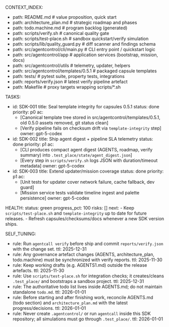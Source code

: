 CONTEXT_INDEX:
  - path: README.md                      # value proposition, quick start
  - path: architecture_plan.md           # strategic roadmap and phases
  - path: todo.machine.md                # program backlog (generated)
  - path: scripts/verify.sh              # canonical quality gate
  - path: scripts/test-place.sh          # sandbox quickstart/verify simulation
  - path: scripts/lib/quality_guard.py   # diff scanner and findings schema
  - path: src/agentcontrol/cli/main.py   # CLI entry point / quickstart logic
  - path: src/agentcontrol/app           # application services (bootstrap, mission, docs)
  - path: src/agentcontrol/utils         # telemetry, updater, helpers
  - path: src/agentcontrol/templates/0.5.1  # packaged capsule templates
  - path: tests/                         # pytest suite, property tests, integrations
  - path: reports/verify.json            # latest verify pipeline artefact
  - path: Makefile                       # proxy targets wrapping scripts/*.sh

TASKS:
  - id: SDK-001
    title: Seal template integrity for capsules 0.5.1
    status: done
    priority: p0
    ac:
      - [Canonical template tree stored in src/agentcontrol/templates/0.5.1, old 0.5.0 assets removed, git status clean]
      - [Verify pipeline fails on checksum drift via `template-integrity` step]
    owner: gpt-5-codex
  - id: SDK-002
    title: Ship agent digest + pipeline SLA telemetry
    status: done
    priority: p1
    ac:
      - [CLI produces compact agent digest (AGENTS, roadmap, verify summary) into `.test_place/state/agent_digest.json`]
      - [Every step in `scripts/verify.sh` logs JSON with duration/timeout metadata]
    owner: gpt-5-codex
  - id: SDK-003
    title: Extend updater/mission coverage
    status: done
    priority: p1
    ac:
      - [Unit tests for updater cover network failure, cache fallback, dev guard]
      - [Mission service tests validate timeline ingest and palette persistence]
    owner: gpt-5-codex

HEALTH:
  status: green
  progress_pct: 100
  risks: []
  next:
    - Keep `scripts/test-place.sh` and `template-integrity` up to date for future releases.
    - Refresh capsules/checksums/docs whenever a new SDK version ships.

SELF_TUNING:
  - rule: Run `agentcall verify` before ship and commit `reports/verify.json` with the change set.
    ttl: 2025-12-31
  - rule: Any governance artefact changes (AGENTS, architecture_plan, todo.machine) must be synchronized with verify reports.
    ttl: 2025-11-30
  - rule: Keep working drafts (e.g. AGENTS1.md) outside the release artefacts.
    ttl: 2025-11-30
  - rule: Use `scripts/test-place.sh` for integration checks; it creates/cleans `.test_place/` and bootstraps a sandbox project.
    ttl: 2025-12-31
  - rule: The authoritative todo list lives inside AGENTS.md; do not maintain standalone `todo.md`.
    ttl: 2026-01-01
  - rule: Before starting and after finishing work, reconcile AGENTS.md (todo section) and `architecture_plan.md` with the latest progress/decisions.
    ttl: 2026-01-01
  - rule: Never create `.agentcontrol/` or run `agentcall` inside this SDK repository; all simulations must go through `.test_place/`.
    ttl: 2026-01-01
